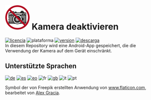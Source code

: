 <!-- Alemán -->
# <img alt="app-icon" src="../img/app-icon.png" width="80" height="80"> Kamera deaktivieren
<!-- Botones -->
[![licencia](https://img.shields.io/github/license/AlexGracia/Deshabilitar-camara?label=lizenz&logo=Open-Access&style=flat-square)](../../LICENSE.md)
![plataforma](https://img.shields.io/badge/platform-android-inactive?label=plattform&logo=Android&color=%232b995c&style=flat-square)
[![version](https://img.shields.io/github/tag/AlexGracia/Deshabilitar-camara?label=version&logo=Skyliner&logoColor=9cf&style=flat-square)](https://github.com/AlexGracia/Deshabilitar-camara/releases/latest)
[![descarga](https://img.shields.io/badge/herunterladen-Deshabilitar--camara.apk-%23cca414?logo=DocuSign&style=flat-square)](https://github.com/AlexGracia/Deshabilitar-camara/releases/latest/download/Deshabilitar-camara.apk)
<br>In diesem Repository wird eine Android-App gespeichert, die die Verwendung der Kamera auf dem Gerät einschränkt.

## Unterstützte Sprachen
[<img title="Deutsch" alt="de" src="https://github.githubassets.com/images/icons/emoji/unicode/1f1e9-1f1ea.png" width="20" height="20">](README-de.md) [<img title="Spanisch" alt="es" src="https://github.githubassets.com/images/icons/emoji/unicode/1f1ea-1f1f8.png" width="20" height="20">](../../README.md) [<img title="Esperanto" alt="eo" src="https://upload.wikimedia.org/wikipedia/commons/7/78/Nuvola_Esperantujo_flag.svg" width="17" height="17">](README-eo.md) <img title="französisch" alt="fr" src="https://github.githubassets.com/images/icons/emoji/unicode/1f1eb-1f1f7.png" width="20" height="20"> [<img title="Englisch" alt="gb" src="https://github.githubassets.com/images/icons/emoji/unicode/1f1ec-1f1e7.png" width="20" height="20">](README-gb.md) <img title="Italienisch" alt="it" src="https://github.githubassets.com/images/icons/emoji/unicode/1f1ee-1f1f9.png" width="20" height="20"> <img title="Portugiesisch" alt="pt" src="https://github.githubassets.com/images/icons/emoji/unicode/1f1f5-1f1f9.png" width="20" height="20">

Symbol der von Freepik erstellten Anwendung von www.flaticon.com, bearbeitet von [Alex Gracia](https://github.com/AlexGracia).

